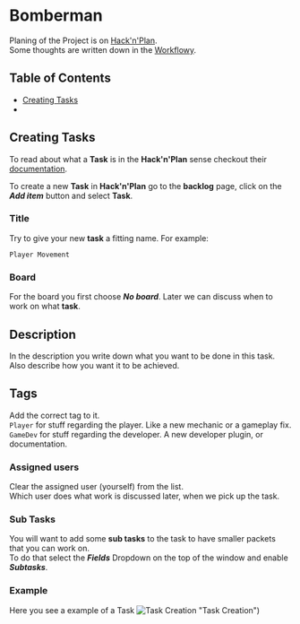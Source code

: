 # Bomberman 

Planing of the Project is on [Hack'n'Plan](https://app.hacknplan.com/p/94601).  
Some thoughts are written down in the [Workflowy](https://workflowy.com/s/bomberman/o4nDcUpt60HgfnmS).

## Table of Contents
- [Creating Tasks](#creating-tasks)
-

## Creating Tasks
To read about what a **Task** is in the **Hack'n'Plan** sense checkout their [documentation](https://hacknplan.com/knowledge-base/anatomy-of-a-task/).  

To create a new **Task** in **Hack'n'Plan** go to the **backlog** page, click on the ***Add item*** button and select **Task**.  

### Title
Try to give your new **task** a fitting name. For example:  
```
Player Movement
```
### Board
For the board you first choose ***No board***. Later we can discuss when to work on what **task**.

## Description
In the description you write down what you want to be done in this task. Also describe how you want it to be achieved.

## Tags
Add the correct tag to it.  
```Player``` for stuff regarding the player. Like a new mechanic or a gameplay fix.  
```GameDev``` for stuff regarding the developer. A new developer plugin, or documentation.
### Assigned users
Clear the assigned user (yourself) from the list.  
Which user does what work is discussed later, when we pick up the task.

### Sub Tasks
You will want to add some **sub tasks** to the task to have smaller packets that you can work on.  
To do that select the ***Fields*** Dropdown on the top of the window and enable ***Subtasks***.

### Example

Here you see a example of a Task
![Task Creation](/Documentation/TaskCreation.png) "Task Creation")
